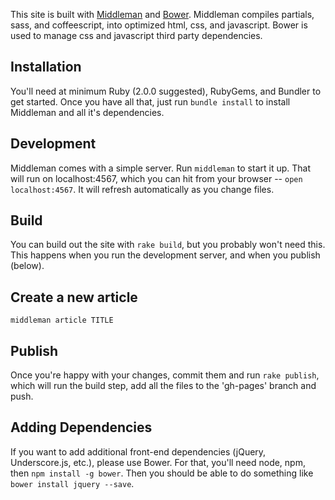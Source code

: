 This site is built with [Middleman](//middlemanapp.com/) and 
[Bower](//bower.io/). Middleman compiles partials, sass, and coffeescript, into
optimized html, css, and javascript. Bower is used to manage css and javascript
third party dependencies.

## Installation

You'll need at minimum Ruby (2.0.0 suggested), RubyGems, and Bundler to get 
started. Once you have all that, just run `bundle install` to install Middleman 
and all it's dependencies.

## Development

Middleman comes with a simple server. Run `middleman` to start it up. That will
run on localhost:4567, which you can hit from your browser -- `open
localhost:4567`. It will refresh automatically as you change files.

## Build

You can build out the site with `rake build`, but you probably won't need this.
This happens when you run the development server, and when you publish (below).

## Create a new article

`middleman article TITLE`

## Publish

Once you're happy with your changes, commit them and run `rake publish`, which 
will run the build step, add all the files to the 'gh-pages' branch and push.

## Adding Dependencies

If you want to add additional front-end dependencies (jQuery, Underscore.js,
etc.), please use Bower. For that, you'll need node, npm, then `npm install -g
bower`. Then you should be able to do something like `bower install jquery
--save`.
